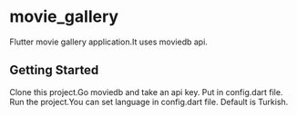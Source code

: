 # movie_gallery

Flutter movie gallery application.It uses moviedb api.

## Getting Started

Clone this project.Go moviedb and take an api key. Put in config.dart file. Run the project.You can set language in config.dart file. Default is Turkish.


